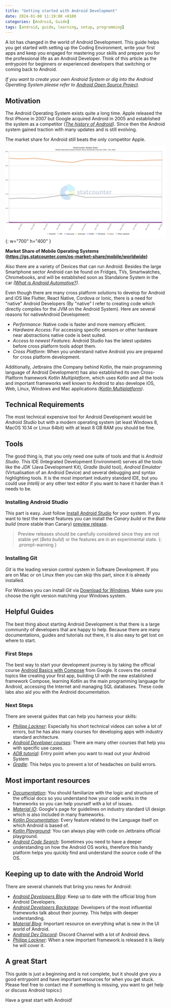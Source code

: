 ```yaml
---
title: "Getting started with Android Development"
date: 2024-01-08 11:19:00 +0100
categories: [Android, Guide]
tags: [android, guide, learning, setup, programming]
---
```


A lot has changed in the world of Android Development. This guide helps you get started with setting up 
the Coding Environment, write your first apps and keep you engaged for mastering your skills and prepare you for
the professional life as an Android Developer. Think of this article as the entrypoint for beginners or experienced
developers that switching or coming back to Android.

_If you want to create your own Android System or dig into
the Android Operating System please refer to [Android Open Source Project](https://source.android.com)_.

## Motivation
The Android Operating System exists quite a long time. Apple released
the first iPhone in 2007 but Google acquired Android in 2005 and established
the system as a competitor _([The history of Android](https://www.androidauthority.com/history-android-os-name-789433/))_.
Since then the Android system gained traction with many updates and
is still evolving.

The market share for Android still beats the only competitor Apple.

![Market Share Mobile Operating Systems](/assets/img/2024-01-7-android-getting-started/StatCounter-os_combined-ww-monthly-202212-202312-2.png){: w="700" h="400" }

__Market Share of Mobile Operating Systems (https://gs.statcounter.com/os-market-share/mobile/worldwide)__

Also there are a variety of Devices that can run Android: Besides the large Smartphone sector Android can be found on Fridges, TVs, Smartwatches, Chromebooks,
and will be established soon as Standalone System in the car _([What is Android Automotive?](https://www.forbes.com/wheels/features/what-is-android-automotive/))_.

Even though there are many cross platform solutions to develop for Android and iOS like Flutter, React Native, Cordova or Ionic, there is a need for
"native" Android Developers (By "native" I refer to creating code which directly compiles for the JVM on the Android System). 
Here are several reasons for nativeAndroid Development:

- _Performance_: Native code is faster and more memory efficient.
- _Hardware Access_: For accessing specific sensors or other hardware near abstractions native code is best suited.
- _Access to newest Features_: Android Studio has the latest updates before cross platform tools adopt them.
- _Cross Platform_: When you understand native Android you are prepared for cross platform development.

Additionally, Jetbrains (the Company behind Kotlin, the main programming language of Android Development) has also established
its own Cross-Platform framework _Kotlin Multiplatform_, which uses Kotlin and all the tools and important frameworks well known to Android 
to also develope iOS, Web, Linux, Windows and Mac applications _([Kotlin Multiplatform](https://kotlinlang.org/docs/multiplatform.html))_. 

## Technical Requirements
The most technical expensive tool for Android Development would be _Android Studio_ but with a modern operating 
system (at least Windows 8, MacOS 10.14 or Linux 64bit) with at least 8 GB RAM you should be fine.

## Tools
The good thing is, that you only need one suite of tools and that is _Android Studio_. This IDE (Integrated Development Environment) serves
all the tools like the _JDK_ (Java Development Kit), _Gradle_ (build tool), _Android Emulator_ (Virtualisation of an Android Device) and
several debugging and syntax highlighting tools.
It is the most important industry standard IDE, but you could use _Intellij_ or any other text editor if you want to have it harder than it needs to be.

### Installing Android Studio
This part is easy. Just follow [Install Android Studio](https://developer.android.com/studio/install) for your system.
If you want to test the newest features you can install the _Canary build_ or the _Beta build_ (more stable than Canary)
[preview release](https://developer.android.com/studio/preview).

> Preview releases should be carefully considered since they are not stable yet (_Beta build_) or the features 
> are in an experimental state.
{: .prompt-warning }

### Installing Git
_Git_ is the leading version control system in Software Development.
If you are on Mac or on Linux then you can skip this part, since it is already installed.

For Windows you can install _Git_ via [Download for Windows](https://git-scm.com/download/win). Make sure 
you choose the right version matching your Windows system.

## Helpful Guides
The best thing about starting Android Development is that there is a large community of developers that are happy to help.
Because there are many documentations, guides and tutorials out there, it is also easy to get lost on where to start. 

### First Steps
The best way to start your development journey is by taking the official course
[Android Basics with Compose](https://developer.android.com/courses/android-basics-compose/course) from Google.
It covers the central topics like creating your first app, building UI with the new established framework Compose,
learning Kotlin as the main programming language for Android, accessing the Internet and managing SQL databases. 
These code labs also aid you with the Android documentation.

### Next Steps
There are several guides that can help you harness your skills:

- _[Philipp Lackner](https://www.youtube.com/@PhilippLackner)_: Especially his short technical videos can solve a lot of errors,
but he has also many courses for developing apps with industry standard architecture. 
- _[Android Developer courses](https://developer.android.com/courses)_: There are many other courses that help you with specific use cases.
- _[ADB tutorial](https://www.youtube.com/watch?v=uOPcUjVl2YQ)_: Entry point when you want to read out your Android System
- _[Gradle](https://www.youtube.com/watch?v=-dtcEMLNmn0)_: This helps you to prevent a lot of headaches on build errors.

## Most important resources
- _[Documentation](https://developer.android.com/docs/)_: You should familiarize with the logic and structure of the official docs so you understand
how your code works in the frameworks so you can help yourself with a lot of issues.
- _[Material IO](https://m3.material.io)_: Google's page for guidelines on industry standard UI design which is also included in many frameworks.
- _[Kotlin Documentation](https://kotlinlang.org/docs/home.html)_: Every feature related to the Language itself on which Android is based of.
- _[Kotlin Playground](https://play.kotlinlang.org/)_: You can always play with code on Jetbrains official playground.
- _[Android Code Search](https://cs.android.com)_: Sometimes you need to have a deeper understanding on how the Android OS works, therefore 
this handy platform helps you quickly find and understand the source code of the OS.

## Keeping up to date with the Android World
There are several channels that bring you news for Android:
- _[Android Developers Blog](https://android-developers.googleblog.com)_: Keep up to date with the official blog from Android Developers.
- _[Android Developers Backstage](https://adbackstage.libsyn.com)_: Developers of the most influential frameworks talk about their journey.
This helps with deeper understanding.
- _[Material Blog](https://material.io/blog/)_: Important resource on everything what is new in the UI world of Android.
- _[Android Dev Discord](https://discord.gg/S2QWCxpr9C)_: Discord Channel with a lot of Android devs.
- _[Philipp Lackner](https://www.youtube.com/@PhilippLackner)_: When a new important framework is released it is likely he will cover it.

## A great Start
This guide is just a beginning and is not complete, but it should give you a good entrypoint and have important resources for when you get stuck.
Please feel free to contact me if something is missing, you want to get help or discuss Android topics:)

Have a great start with Android!